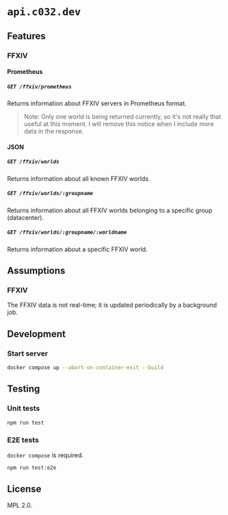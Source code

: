 # `api.c032.dev`

## Features

### FFXIV

#### Prometheus

##### `GET /ffxiv/prometheus`

Returns information about FFXIV servers in Prometheus format.

> Note: Only one world is being returned currently, so it's not really
> that useful at this moment. I will remove this notice when I include
> more data in the response.

#### JSON

##### `GET /ffxiv/worlds`

Returns information about all known FFXIV worlds.

##### `GET /ffxiv/worlds/:groupname`

Returns information about all FFXIV worlds belonging to a specific group
(datacenter).

##### `GET /ffxiv/worlds/:groupname/:worldname`

Returns information about a specific FFXIV world.

## Assumptions

### FFXIV

The FFXIV data is not real-time; it is updated periodically by a
background job.

## Development

### Start server

```sh
docker compose up --abort-on-container-exit --build
```

## Testing

### Unit tests

```sh
npm run test
```

### E2E tests

`docker compose` is required.

```sh
npm run test:e2e
```

## License

MPL 2.0.
